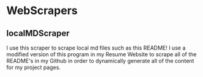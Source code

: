 # WebScrapers

## localMDScraper

I use this scraper to scrape local md files such as this README! I use a modified version of this program in my Resume Website to scrape all of the README's in my Github in order to dynamically generate all of the content for my project pages.
